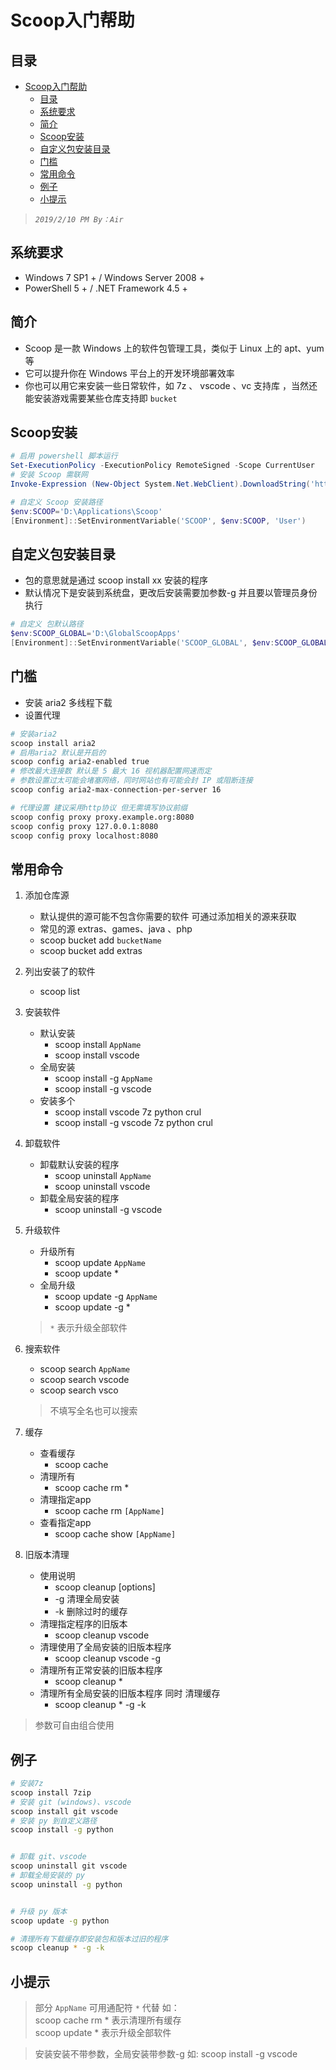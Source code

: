 # Scoop入门帮助

## 目录

- [Scoop入门帮助](#scoop%e5%85%a5%e9%97%a8%e5%b8%ae%e5%8a%a9)
  - [目录](#%e7%9b%ae%e5%bd%95)
  - [系统要求](#%e7%b3%bb%e7%bb%9f%e8%a6%81%e6%b1%82)
  - [简介](#%e7%ae%80%e4%bb%8b)
  - [Scoop安装](#scoop%e5%ae%89%e8%a3%85)
  - [自定义包安装目录](#%e8%87%aa%e5%ae%9a%e4%b9%89%e5%8c%85%e5%ae%89%e8%a3%85%e7%9b%ae%e5%bd%95)
  - [门槛](#%e9%97%a8%e6%a7%9b)
  - [常用命令](#%e5%b8%b8%e7%94%a8%e5%91%bd%e4%bb%a4)
  - [例子](#%e4%be%8b%e5%ad%90)
  - [小提示](#%e5%b0%8f%e6%8f%90%e7%a4%ba)

>*`2019/2/10 PM By：Air`*



## 系统要求
* Windows 7 SP1 + / Windows Server 2008 +
* PowerShell 5 + / .NET Framework 4.5 +

## 简介
* Scoop 是一款 Windows 上的软件包管理工具，类似于 Linux 上的 apt、yum 等
* 它可以提升你在 Windows 平台上的开发环境部署效率 
* 你也可以用它来安装一些日常软件，如 7z 、 vscode 、vc 支持库 ，当然还能安装游戏需要某些仓库支持即 `bucket`



## Scoop安装

```powershell
# 启用 powershell 脚本运行
Set-ExecutionPolicy -ExecutionPolicy RemoteSigned -Scope CurrentUser
# 安装 Scoop 需联网
Invoke-Expression (New-Object System.Net.WebClient).DownloadString('https://get.scoop.sh')

# 自定义 Scoop 安装路径
$env:SCOOP='D:\Applications\Scoop'
[Environment]::SetEnvironmentVariable('SCOOP', $env:SCOOP, 'User')
```

## 自定义包安装目录
+ 包的意思就是通过 scoop install xx 安装的程序
+ 默认情况下是安装到系统盘，更改后安装需要加参数-g 并且要以管理员身份执行

```powershell
# 自定义 包默认路径
$env:SCOOP_GLOBAL='D:\GlobalScoopApps'
[Environment]::SetEnvironmentVariable('SCOOP_GLOBAL', $env:SCOOP_GLOBAL, 'Machine')
```

## 门槛
+ 安装 aria2 多线程下载
+ 设置代理

```bash
# 安装aria2
scoop install aria2
# 启用aria2 默认是开启的
scoop config aria2-enabled true
# 修改最大连接数 默认是 5 最大 16 视机器配置网速而定
# 参数设置过太可能会堵塞网络，同时网站也有可能会封 IP 或阻断连接
scoop config aria2-max-connection-per-server 16

# 代理设置 建议采用http协议 但无需填写协议前缀 
scoop config proxy proxy.example.org:8080
scoop config proxy 127.0.0.1:8080
scoop config proxy localhost:8080
```


## 常用命令

1. 添加仓库源
   - 默认提供的源可能不包含你需要的软件 可通过添加相关的源来获取
   - 常见的源 extras、games、java 、php 
   - scoop bucket add `bucketName`
   - scoop bucket add extras
  
2. 列出安装了的软件
   - scoop list

3. 安装软件
    - 默认安装
      - scoop install `AppName`
      - scoop install vscode
    - 全局安装
      - scoop install -g `AppName`
      - scoop install -g vscode
    - 安装多个
      - scoop install vscode 7z python crul
      - scoop install -g vscode 7z python crul
  
4. 卸载软件
   - 卸载默认安装的程序
     - scoop uninstall `AppName`
     - scoop uninstall vscode
   - 卸载全局安装的程序
      - scoop uninstall -g vscode

5. 升级软件
   - 升级所有
      - scoop update `AppName`
      - scoop update *
   - 全局升级
      - scoop update -g `AppName`
      - scoop update -g *
    > `*` 表示升级全部软件

6. 搜索软件
   - scoop search `AppName`
   - scoop search vscode
   - scoop search vsco
   > 不填写全名也可以搜索
    
7. 缓存
   - 查看缓存
        - scoop cache
    - 清理所有
        - scoop cache rm *
    - 清理指定app
        - scoop cache rm `[AppName]`
    - 查看指定app
        - scoop cache show `[AppName]`
 
8. 旧版本清理
   - 使用说明
     - scoop cleanup <app> [options]
     - -g 清理全局安装
     - -k 删除过时的缓存
   - 清理指定程序的旧版本
     - scoop cleanup vscode
   - 清理使用了全局安装的旧版本程序
     - scoop cleanup vscode -g
   - 清理所有正常安装的旧版本程序
      - scoop cleanup *
   - 清理所有全局安装的旧版本程序 同时 清理缓存
      - scoop cleanup * -g -k

> 参数可自由组合使用

## 例子
```bash
# 安装7z
scoop install 7zip
# 安装 git (windows)、vscode
scoop install git vscode
# 安装 py 到自定义路径
scoop install -g python


# 卸载 git、vscode
scoop uninstall git vscode
# 卸载全局安装的 py
scoop uninstall -g python


# 升级 py 版本
scoop update -g python

# 清理所有下载缓存即安装包和版本过旧的程序
scoop cleanup * -g -k

```


## 小提示

> 部分 `AppName` 可用通配符 `*` 代替 如：  
> scoop cache rm * 表示清理所有缓存  
> scoop update * 表示升级全部软件  

> 安装安装不带参数，全局安装带参数-g 如:
> scoop install -g vscode
